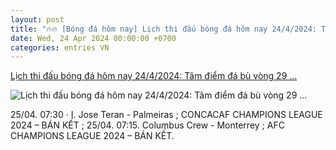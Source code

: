 ```yaml
---
layout: post
title: "🔥🔥 [Bóng đá hôm nay] Lịch thi đấu bóng đá hôm nay 24/4/2024: Tâm điểm đá bù vòng 29 ..."
date: Wed, 24 Apr 2024 00:00:00 +0700
categories: entries VN
---
```

[Lịch thi đấu bóng đá hôm nay 24/4/2024: Tâm điểm đá bù vòng 29 ...](https://vietnamnet.vn/lich-thi-dau-bong-da-hom-nay-24-4-2024-tam-diem-da-bu-vong-29-ngoai-hang-anh-2273682.html)

![Lịch thi đấu bóng đá hôm nay 24/4/2024: Tâm điểm đá bù vòng 29 ...](https://static-images.vnncdn.net/files/publish/2024/4/23/lich-thi-dau-bong-da-hom-nay-2442024-soi-dong-vong-35-ngoai-hang-anh-940.jpg)

25/04. 07:30 · I. Jose Teran - Palmeiras ; CONCACAF CHAMPIONS LEAGUE 2024 – BÁN KẾT ; 25/04. 07:15. Columbus Crew - Monterrey ; AFC CHAMPIONS LEAGUE 2024 – BÁN KẾT.

